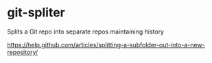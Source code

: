 # git-spliter
Splits a Git repo into separate repos maintaining history

https://help.github.com/articles/splitting-a-subfolder-out-into-a-new-repository/

